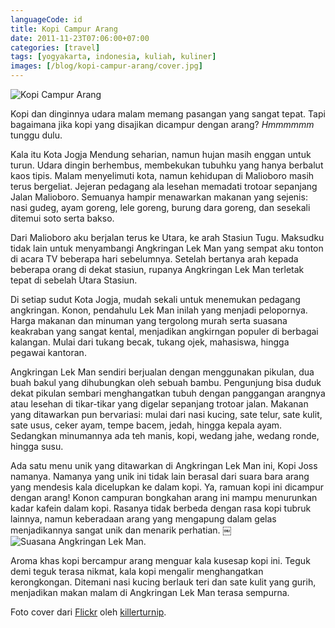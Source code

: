 ```yaml
---
languageCode: id
title: Kopi Campur Arang
date: 2011-11-23T07:06:00+07:00
categories: [travel]
tags: [yogyakarta, indonesia, kuliah, kuliner]
images: [/blog/kopi-campur-arang/cover.jpg]
---
```

![Kopi Campur Arang](cover.jpg)

Kopi dan dinginnya udara malam memang pasangan yang sangat tepat. Tapi bagaimana jika kopi yang disajikan dicampur dengan arang? *Hmmmmmm* tunggu dulu.

Kala itu Kota Jogja Mendung seharian, namun hujan masih enggan untuk turun. Udara dingin berhembus, membekukan tubuhku yang hanya berbalut kaos tipis. Malam menyelimuti kota, namun kehidupan di Malioboro masih terus bergeliat. Jejeran pedagang ala lesehan memadati trotoar sepanjang Jalan Malioboro. Semuanya hampir menawarkan makanan yang sejenis: nasi gudeg, ayam goreng, lele goreng, burung dara goreng, dan sesekali ditemui soto serta bakso.

Dari Malioboro aku berjalan terus ke Utara, ke arah Stasiun Tugu. Maksudku tidak lain untuk menyambangi Angkringan Lek Man yang sempat aku tonton di acara TV beberapa hari sebelumnya. Setelah bertanya arah kepada beberapa orang di dekat stasiun, rupanya Angkringan Lek Man terletak tepat di sebelah Utara Stasiun.

Di setiap sudut Kota Jogja, mudah sekali untuk menemukan pedagang angkringan. Konon, pendahulu Lek Man inilah yang menjadi pelopornya. Harga makanan dan minuman yang tergolong murah serta suasana keakraban yang sangat kental, menjadikan angkirngan populer di berbagai kalangan. Mulai dari tukang becak, tukang ojek, mahasiswa, hingga pegawai kantoran.

Angkringan Lek Man sendiri berjualan dengan menggunakan pikulan, dua buah bakul yang dihubungkan oleh sebuah bambu. Pengunjung bisa duduk dekat pikulan sembari menghangatkan tubuh dengan panggangan arangnya atau lesehan di tikar-tikar yang digelar sepanjang trotoar jalan. Makanan yang ditawarkan pun bervariasi: mulai dari nasi kucing, sate telur, sate kulit, sate usus, ceker ayam, tempe bacem, jedah, hingga kepala ayam. Sedangkan minumannya ada teh manis, kopi, wedang jahe, wedang ronde, hingga susu.

Ada satu menu unik yang ditawarkan di Angkringan Lek Man ini, Kopi Joss namanya. Namanya yang unik ini tidak lain berasal dari suara bara arang yang mendesis kala dicelupkan ke dalam kopi. Ya, ramuan kopi ini dicampur dengan arang! Konon campuran bongkahan arang ini mampu menurunkan kadar kafein dalam kopi. Rasanya tidak berbeda dengan rasa kopi tubruk lainnya, namun keberadaan arang yang mengapung dalam gelas menjadikannya sangat unik dan menarik perhatian.
￼
![Suasana Angkringan Lek Man.](01-angkringan.jpg)

Aroma khas kopi bercampur arang menguar kala kusesap kopi ini. Teguk demi teguk terasa nikmat, kala kopi mengalir menghangatkan kerongkongan. Ditemani nasi kucing berlauk teri dan sate kulit yang gurih, menjadikan makan malam di Angkringan Lek Man terasa sempurna.

Foto cover dari [Flickr](https://www.flickr.com/photos/killerturnip/5817202207/) oleh [killerturnip](https://www.flickr.com/photos/killerturnip/).
